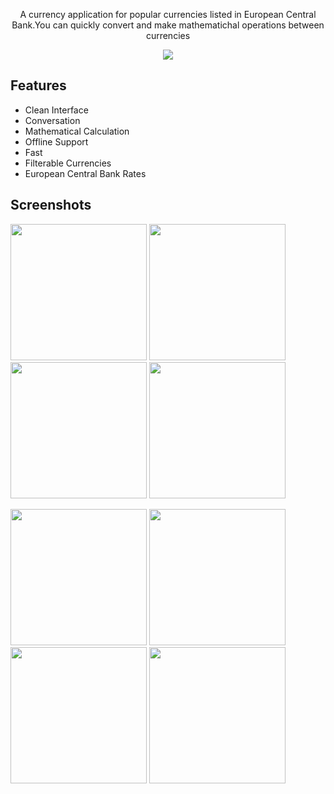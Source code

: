 <p align="center">A currency application for popular currencies listed in European Central Bank.You can quickly convert and make mathematichal operations between currencies</p>
<p align="center"><a href="https://play.google.com/store/apps/details?id=mustafaozhan.github.com.mycurrencies"><img src="https://play.google.com/intl/en_us/badges/images/generic/en_badge_web_generic.png"></a></p>

## Features 
- Clean Interface
- Conversation
- Mathematical Calculation
- Offline Support
- Fast
- Filterable Currencies
- European Central Bank Rates

## Screenshots


<img src="https://s19.postimg.cc/vryhmo9ub/image.png" width="218px"/> <img src="https://s19.postimg.cc/5jncxb56b/image.png" width="218px"/> <img src="https://s19.postimg.cc/aiavbv3ub/image.png" width="218px"/> <img src="https://s19.postimg.cc/ksdab3m03/image.png" width="218px"/>

<img src="https://s19.postimg.cc/sxvc99poj/image.png" width="218px"/> <img src="https://s19.postimg.cc/4hd6eru2r/image.png" width="218px"/> <img src="https://s19.postimg.cc/l54oh99er/image.png" width="218px"/> <img src="https://s19.postimg.cc/a5jh5o64z/image.png" width="218px"/>



